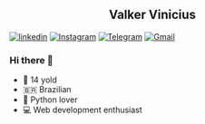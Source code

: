 <h2 align= "center">
  Valker Vinicius
</h2>

[![linkedin](https://img.shields.io/badge/-LinkedIn-%230374b4?logo=linkedin)](https://www.linkedin.com/in/valker-vinicius)
[![Instagram](https://img.shields.io/badge/-Instagram-%23f89747?logo=instagram)](https://www.instagram.com/valker_vinicius)
[![Telegram](https://img.shields.io/badge/-Telegram-%23197eb2?logo=telegram)](https://t.me/Devinicius)
[![Gmail](https://img.shields.io/badge/-valkerm2v%40gmail.com-gray?logo=gmail)](valkerm2v@gmail.com)

### Hi there 👋

- 🧑 14 yold 
- 🇧🇷 Brazilian
- 🐍 Python lover
- 💻 Web development enthusiast 
